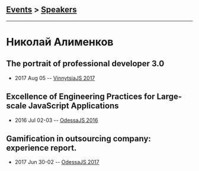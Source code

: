 ## [Events](../README.md) > [Speakers](../speakers.md)
---

# Николай Алименков

## The portrait of professional developer 3.0
- 2017 Aug 05 -- [VinnytsiaJS 2017](https://www.youtube.com/watch?v=Z48yWbWuU78)    
## Excellence of Engineering Practices for Large-scale JavaScript Applications
- 2016 Jul 02-03 -- [OdessaJS 2016](https://youtu.be/46yr5BlmyS4)    
## Gamification in outsourcing company: experience report.
- 2017 Jun 30-02 -- [OdessaJS 2017](https://www.youtube.com/watch?v=1jMPDYTLuAA)    
